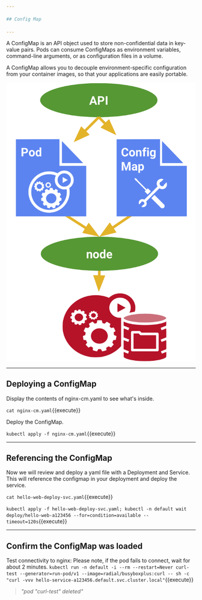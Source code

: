 ```yaml
---

## Config Map

---
```


A ConfigMap is an API object used to store non-confidential data in key-value pairs. Pods can consume ConfigMaps as environment variables, command-line arguments, or as configuration files in a volume.

A ConfigMap allows you to decouple environment-specific configuration from your container images, so that your applications are easily portable.

![ConfigMap](./assets/kubernetes-configmap.png)

---

## Deploying a ConfigMap

Display the contents of nginx-cm.yaml to see what's inside.

`cat nginx-cm.yaml`{{execute}}

Deploy the ConfigMap.

`kubectl apply -f nginx-cm.yaml`{{execute}}

---

## Referencing the ConfigMap

Now we will review and deploy a yaml file with a Deployment and Service.  This will reference the configmap in your deployment and deploy the service.

`cat hello-web-deploy-svc.yaml`{{execute}}

`kubectl apply -f hello-web-deploy-svc.yaml; kubectl -n default wait deploy/hello-web-a123456 --for=condition=available --timeout=120s`{{execute}}

---

## Confirm the ConfigMap was loaded

Test connectivity to nginx: Please note, if the pod fails to connect, wait for about 2 minutes. 
`kubectl run -n default -i --rm --restart=Never curl-test --generator=run-pod/v1 --image=radial/busyboxplus:curl -- sh -c "curl -vvv hello-service-a123456.default.svc.cluster.local"`{{execute}}

> _"pod "curl-test" deleted"_

